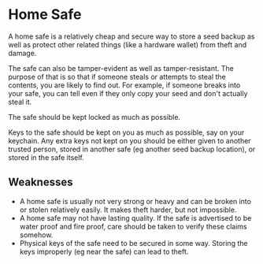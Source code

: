# Home Safe

A home safe is a relatively cheap and secure way to store a seed backup as well as protect other related things (like a hardware wallet) from theft and damage.

The safe can also be tamper-evident as well as tamper-resistant. The purpose of that is so that if someone steals or attempts to steal the contents, you are likely to find out. For example, if someone breaks into your safe, you can tell even if they only copy your seed and don't actually steal it.

The safe should be kept locked as much as possible.

Keys to the safe should be kept on you as much as possible, say on your keychain. Any extra keys not kept on you should be either given to another trusted person, stored in another safe (eg another seed backup location), or stored in the safe itself.

## Weaknesses

* A home safe is usually not very strong or heavy and can be broken into or stolen relatively easily. It makes theft harder, but not impossible.
* A home safe may not have lasting quality. If the safe is advertised to be water proof and fire proof, care should be taken to verify these claims somehow.
* Physical keys of the safe need to be secured in some way. Storing the keys improperly (eg near the safe) can lead to theft.

